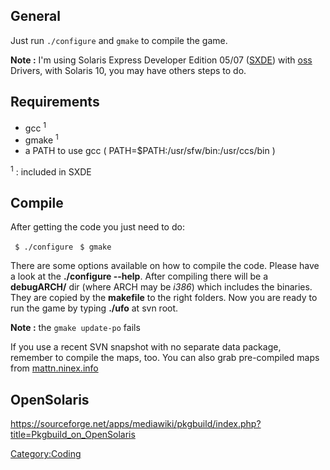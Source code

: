 ## General

Just run `./configure` and `gmake` to compile the game.

**Note :** I'm using Solaris Express Developer Edition 05/07
([SXDE](http://developers.sun.com/sxde/)) with
[oss](http://www.opensound.com) Drivers, with Solaris 10, you may have
others steps to do.

## Requirements

- gcc <sup>1</sup>
- gmake <sup>1</sup>
- a PATH to use gcc ( PATH=\$PATH:/usr/sfw/bin:/usr/ccs/bin )

<sup>1</sup> : included in SXDE

## Compile

After getting the code you just need to do:

` $ ./configure`
` $ gmake`

There are some options available on how to compile the code. Please have
a look at the **./configure --help**. After compiling there will be a
**debugARCH/** dir (where ARCH may be *i386*) which includes the
binaries. They are copied by the **makefile** to the right folders. Now
you are ready to run the game by typing **./ufo** at svn root.

**Note :** the `gmake update-po` fails

If you use a recent SVN snapshot with no separate data package, remember
to compile the maps, too. You can also grab pre-compiled maps from
[mattn.ninex.info](http://mattn.ninex.info)

## OpenSolaris

<https://sourceforge.net/apps/mediawiki/pkgbuild/index.php?title=Pkgbuild_on_OpenSolaris>

[Category:Coding](Category:Coding "wikilink")